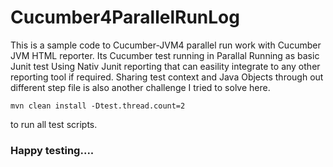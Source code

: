 # Cucumber4ParallelRunLog
This is a sample code to Cucumber-JVM4 parallel run work with Cucumber JVM HTML reporter. 
Its Cucumber test running in Parallal
Running as basic Junit test
Using Nativ Junit reporting that can easility integrate to any other reporting tool if required.
Sharing test context and Java Objects through out different step file is also another challenge I tried to solve here.
```
mvn clean install -Dtest.thread.count=2
```
to run all test scripts. 
### Happy testing....
